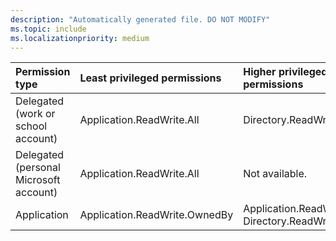 ```yaml
---
description: "Automatically generated file. DO NOT MODIFY"
ms.topic: include
ms.localizationpriority: medium
---
```


|Permission type|Least privileged permissions|Higher privileged permissions|
|:---|:---|:---|
|Delegated (work or school account)|Application.ReadWrite.All|Directory.ReadWrite.All|
|Delegated (personal Microsoft account)|Application.ReadWrite.All|Not available.|
|Application|Application.ReadWrite.OwnedBy|Application.ReadWrite.All, Directory.ReadWrite.All|

